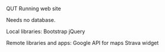 QUT Running web site

Needs no database.

Local libraries:
Bootstrap
jQuery

Remote libraries and apps:
Google API for maps
Strava widget

